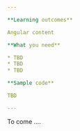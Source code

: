 ```yaml
---

**Learning outcomes**

Angular content

**What you need**

* TBD
* TBD
* TBD

**Sample code**

TBD

---
```


To come ....
